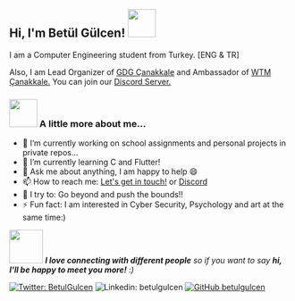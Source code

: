 ### <h2> Hi, I'm Betül Gülcen! <img src="https://media.giphy.com/media/mGcNjsfWAjY5AEZNw6/giphy.gif" width="50"></h2>

I am a Computer Engineering student from Turkey. [ENG & TR] 

Also, I am Lead Organizer of [GDG Çanakkale](https://www.instagram.com/gdgcanakkale/) and Ambassador of [WTM Çanakkale.](https://www.instagram.com/wtmcanakkale/) You can join our [Discord Server.](https://discord.gg/gwzcBVZJXT)
                                                                           
### <img src="https://media.giphy.com/media/VgCDAzcKvsR6OM0uWg/giphy.gif" width="50"> A little more about me...  
- 🔭 I’m currently working on school assignments and personal projects in private repos...
- 🌱 I’m currently learning C and Flutter!
- 💬 Ask me about anything, I am happy to help :smile:
- 📫 How to reach me: [Let's get in touch!](https://www.linkedin.com/in/betulgulcen/) or [Discord](https://discord.gg/gwzcBVZJXT)
- 🧗 I try to: Go beyond and push the bounds!!
- ⚡ Fun fact: I am interested in Cyber Security, Psychology and art at the same time:)

<img src="https://media.giphy.com/media/LnQjpWaON8nhr21vNW/giphy.gif" width="60"> <em><b>I love connecting with different people</b> so if you want to say <b>hi, I'll be happy to meet you more!</b> :)</em>

[![Twitter: BetulGulcen](https://img.shields.io/twitter/follow/BetulGulcen?style=social)](https://twitter.com/BetulGulcen)
![Linkedin: betulgulcen](https://img.shields.io/badge/-betulgulcen-blue?style=flat-square&logo=Linkedin&logoColor=white&link=https://www.linkedin.com/in/betulgulcen/)
[![GitHub betulgulcen](https://img.shields.io/github/followers/betulgulcen?label=follow&style=social)](https://github.com/betulgulcen)
